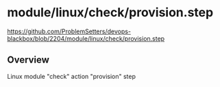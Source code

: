 # module/linux/check/provision.step

https://github.com/ProblemSetters/devops-blackbox/blob/2204/module/linux/check/provision.step

## Overview

Linux module "check" action "provision" step


